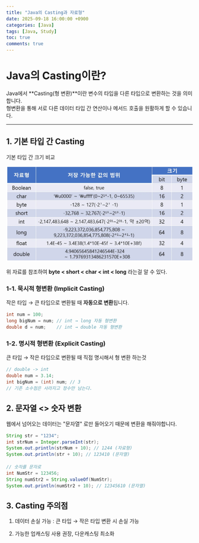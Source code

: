 ```yaml
---
title: "Java의 Casting과 자료형"
date: 2025-09-18 16:00:00 +0900
categories: [Java]
tags: [Java, Study]
toc: true
comments: true
---
```


# Java의 Casting이란?

Java에서 **Casting(형 변환)**이란 변수의 타입을 다른 타입으로 변환하는 것을 의미합니다.  
형변환을 통해 서로 다른 데이터 타입 간 연산이나 메서드 호출을 원활하게 할 수 있습니다.

---

## 1. 기본 타입 간 Casting

기본 타입 간 크기 비교


<img src="/assets/img/java/java자료형.png" alt="Java자료형" width="600"/>

위 자료를 참조하여 **byte < short < char < int < long** 라는걸 알 수 있다.


### 1-1. 묵시적 형변환 (Implicit Casting)

작은 타입 &rarr; 큰 타입으로 변환될 때 **자동으로 변환**됩니다.


```java
int num = 100;
long bigNum = num; // int → long 자동 형변환
double d = num;    // int → double 자동 형변환
```
### 1-2. 명시적 형변환 (Explicit Casting)

큰 타입 &rarr; 작은 타입으로 변환될 때
직접 명시해서 형 변환 하는것
```java
// double -> int
double num = 3.14;
int bigNum = (int) num; // 3
// 기존 소수점은 사라지고 정수만 남는다.
```

## 2. 문자열 <> 숫자 변환

웹에서 넘어오는 데이터는 "문자열" 로만 들어오기 때문에 변환을 해줘야합니다.
```java
String str = "1234";
int strNum = Integer.parseInt(str);
System.out.println(strNum + 10); // 1244 (자료형)
System.out.println(str + 10); // 123410 (문자열)
		
// 숫자를 문자로
int NumStr = 123456;
String numStr2 = String.valueOf(NumStr);
System.out.println(numStr2 + 10); // 12345610 (문자열)

```

## 3. Casting 주의점 

1. 데이터 손실 가능 : 큰 타입 &rarr; 작은 타입 변환 시 손실 가능

2. 가능한 업캐스팅 사용 권장, 다운캐스팅 최소화
